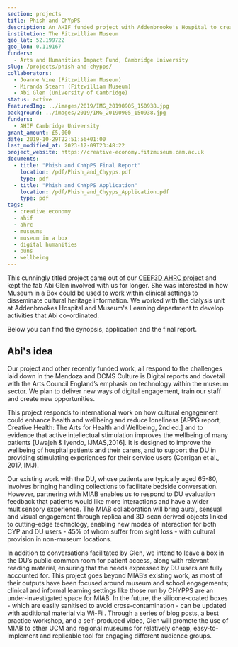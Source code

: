 ```yaml
---
section: projects
title: Phish and ChYpPS
description: An AHIF funded project with Addenbrooke's Hospital to create a digital archive of the work of the ChYpPS team
institution: The Fitzwilliam Museum
geo_lat: 52.199722
geo_lon: 0.119167
funders:
  - Arts and Humanities Impact Fund, Cambridge University
slug: /projects/phish-and-chypps/
collaborators:
  - Joanne Vine (Fitzwilliam Museum)
  - Miranda Stearn (Fitzwilliam Museum)
  - Abi Glen (University of Cambridge)
status: active
featuredImg: ../images/2019/IMG_20190905_150938.jpg
background: ../images/2019/IMG_20190905_150938.jpg
funders:
  - AHIF Cambridge University
grant_amount: £5,000
date: 2019-10-29T22:51:56+01:00
last_modified_at: 2023-12-09T23:48:22
project_website: https://creative-economy.fitzmuseum.cam.ac.uk
documents: 
  - title: "Phish and ChYpPS Final Report"
    location: /pdf/Phish_and_Chyyps.pdf
    type: pdf
  - title: "Phish and ChYpPS Application"
    location: /pdf/Phish_and_Chyyps_Application.pdf
    type: pdf
tags:
  - creative economy
  - ahif
  - ahrc
  - museums
  - museum in a box
  - digital humanities
  - puns
  - wellbeing
---
```

This cunningly titled project came out of our [CEEF3D AHRC project](/content/projects/ceef-3d) and kept the fab Abi Glen 
involved with us for longer. She was interested in how Museum in a Box could be used to work within 
clinical settings to disseminate cultural heritage information. We worked with the dialysis unit at
Addenbrookes Hospital and Museum's Learning department to develop activities that Abi co-ordinated.

Below you can find the synopsis, application and the final report. 

## Abi's idea 

Our project and other recently funded work, all respond to the challenges laid down in the Mendoza and DCMS Culture is Digital reports and dovetail with the Arts Council England’s emphasis on technology within the museum sector. We plan to deliver new ways of digital engagement, train our staff and create new opportunities.

This project responds to international work on how cultural engagement could enhance health and wellbeing and reduce loneliness [APPG report, Creative Health: The Arts for Health and Wellbeing, 2nd ed.] and to evidence that active intellectual stimulation improves the wellbeing of many patients [Uwajeh & Iyendo, IJMAS,2016]. It is designed to improve the wellbeing of hospital patients and their carers, and to  support the DU in providing stimulating experiences for their service users (Corrigan et al., 2017, IMJ).

Our existing work with the DU, whose patients are typically aged 65-80, involves bringing handling collections to facilitate bedside conversation. However, partnering with MIAB enables us to respond to DU evaluation feedback that patients would like more interactions and have a wider multisensory experience. The MIAB collaboration will bring aural, sensual and visual engagement through replica and 3D-scan derived objects linked to cutting-edge technology, enabling new modes of interaction for both CYP and  DU users - 45% of whom suffer from sight loss - with cultural provision in non-museum locations.

In addition to conversations facilitated by Glen, we intend to  leave a box in the DU’s public common room for patient access, along with relevant reading material, ensuring that the needs expressed by DU users are fully accounted for. This project goes beyond MIAB’s existing work, as most of their outputs have been focused around museum and school engagements; clinical and informal learning settings like those run by CHYPPS are an under-investigated space for MIAB. In the future, the silicone-coated boxes - which are easily sanitised to avoid cross-contamination - can be updated with additional material via Wi-Fi . Through a series of  blog posts, a best practice workshop, and a self-produced video, Glen will promote the use of MIAB to other UCM and regional museums for relatively cheap, easy-to-implement and replicable tool for engaging different audience groups.
